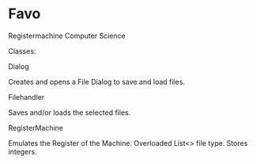 # Favo

Registermachine Computer Science

Classes:

Dialog

  Creates and opens a File Dialog to save and load files.

Filehandler

  Saves and/or loads the selected files.

RegisterMachine

  Emulates the Register of the Machine. Overloaded List<> file type. Stores integers.

